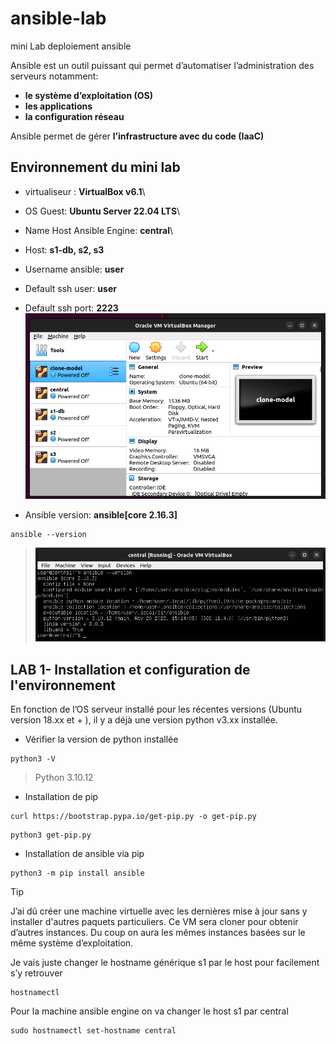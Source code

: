# ansible-lab
mini Lab deploiement ansible

Ansible est un outil puissant qui permet d’automatiser l’administration des serveurs notamment:
* **le système d’exploitation (OS)**
* **les applications**
* **la configuration réseau**

Ansible permet de gérer **l’infrastructure avec du code (IaaC)**

## Environnement du mini lab

* virtualiseur : **VirtualBox v6.1**\
* OS Guest: **Ubuntu Server 22.04 LTS**\
* Name Host Ansible Engine: **central**\
* Host: **s1-db, s2, s3**
* Username ansible: **user**
* Default ssh user: **user**
* Default ssh port: **2223**
![](images/environnement.png)

* Ansible version: **ansible[core 2.16.3]**
```
ansible --version
```
> ![](images/ansible-version.png)

## LAB 1- Installation et configuration de l'environnement

En fonction de l’OS serveur installé pour les récentes versions (Ubuntu version 18.xx et + ), 
il y a déjà une version python v3.xx installée.

* Vérifier la version de python installée
```
python3 -V
```
> Python 3.10.12

* Installation de pip
```
curl https://bootstrap.pypa.io/get-pip.py -o get-pip.py
```
```
python3 get-pip.py
```
* Installation de ansible via pip
```
python3 -m pip install ansible
```
> [!Tip]
> J’ai dû créer une machine virtuelle avec les dernières mise à jour sans y installer d'autres paquets particuliers. 
Ce VM sera cloner pour obtenir d’autres instances. Du coup on aura les mêmes instances basées sur le même système d’exploitation. 


Je vais juste changer le hostname générique s1 par le host pour facilement s’y retrouver
```
hostnamectl
```

Pour la machine ansible engine on va changer le host s1 par central
```
sudo hostnamectl set-hostname central
```

